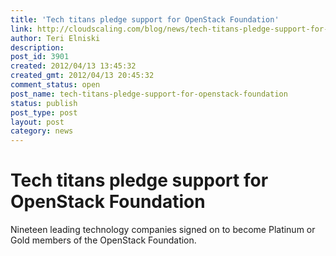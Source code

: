 ```yaml
---
title: 'Tech titans pledge support for OpenStack Foundation'
link: http://cloudscaling.com/blog/news/tech-titans-pledge-support-for-openstack-foundation/
author: Teri Elniski
description: 
post_id: 3901
created: 2012/04/13 13:45:32
created_gmt: 2012/04/13 20:45:32
comment_status: open
post_name: tech-titans-pledge-support-for-openstack-foundation
status: publish
post_type: post
layout: post
category: news
---
```


# Tech titans pledge support for OpenStack Foundation

Nineteen leading technology companies signed on to become Platinum or Gold members of the OpenStack Foundation.